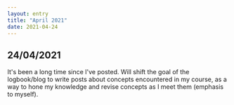 ```yaml
---
layout: entry
title: "April 2021"
date: 2021-04-24
---
```

<h2> 24/04/2021 </h2>
<p> It's been a long time since I've posted. Will shift the goal of the logbook/blog to write posts about concepts encountered in my course, as a way to hone my knowledge and revise concepts <bf> as I meet them </bf> (emphasis to myself).
  </p> 
